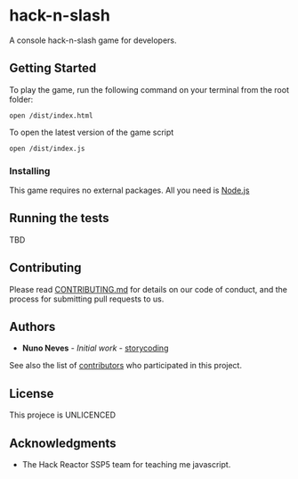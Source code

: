 # hack-n-slash

A console hack-n-slash game for developers.

## Getting Started

To play the game, run the following command on your terminal from the root folder:
```
open /dist/index.html
```

To open the latest version of the game script
```
open /dist/index.js
```

### Installing

This game requires no external packages. All you need is [Node.js](https://nodejs.org/en/)

## Running the tests

TBD

## Contributing

Please read [CONTRIBUTING.md](https://github.com/storycoding/hack-n-slash/blob/master/CONTRIBUTING.md) for details on our code of conduct, and the process for submitting pull requests to us.

## Authors

* **Nuno Neves** - *Initial work* - [storycoding](https://github.com/storycoding)

See also the list of [contributors](https://github.com/storycoding/hack-n-slash/graphs/contributors) who participated in this project.

## License

This projece is UNLICENCED

## Acknowledgments

* The Hack Reactor SSP5 team for teaching me javascript.